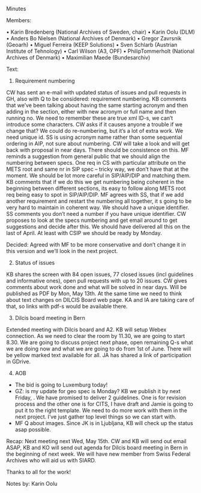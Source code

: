 
Minutes

Members: 

•	Karin Bredenberg (National Archives of Sweden, chair)
•	Karin Oolu (DLM)
•	Anders Bo Nielsen (National Archives of Denmark)
•	Gregor Zavrsnik (Geoarh)
•	Miguel Ferreira (KEEP Solutions)
•	Sven Schlarb (Austrian Institute of Tehnology)
•	Carl Wilson (A3, OPF)
•	PhilipTommerholt (National Archives of Denmark)
•	Maximilian Maede (Bundesarchiv)

Text:

1.	Requirement numbering

CW has sent an e-mail with updated status of issues and pull requests in GH, also with Q to be considered: requirement numbering. KB comments that we’ve been talking about having the same starting acronym and then adding in the section, either with new acronym or full name and then running no. We need to remember these are true xml ID-s, we can’t introduce some characters. CW asks if it causes anyone a trouble if we change that? We could do re-numbering, but it’s a lot of extra work. We need unique id. SS is using acronym name rather than some sequential ordering in AIP, not sure about numbering. CW will take a look and will get back with proposal in near days. There should be consistence on this. MF reminds a suggestion from general public that we should align the numbering between specs. One req in CS with particular attribute on the METS root and same nr in SIP spec – tricky way, we don’t have that at the moment. We should be lot more careful in SIP/AIP/DIP and matching them. KB comments that if we do this we get numbering being coherent in the beginning between different sections, its easy to follow along METS root req being easy to spot in SIP/AIP/DIP. MF agrees with SS, that if we add another requirement and restart the numbering all together, it s going to be very hard to maintain in coherent way. We should have a unique identifier. SS comments you don’t need a number if you have unique identifier. CW proposes to look at the specs numbering and get email around to get suggestions and decide after this. We should have delivered all this on the last of April. At least with CSIP we should be ready by Monday. 

Decided: Agreed with MF to be more conservative and don’t change it in this version and we’ll look in the next project. 

2.	Status of issues 

KB shares the screen with 84 open issues, 77 closed issues (incl guidelines and informative ones), open pull requests with up to 20 issues. CW gives comments about work done and what will be solved in near days. Will be published as PDF by Mon, May 13th. At the same time we need to think about text changes on DILCIS Board web page. KA and IA are taking care of that, so links with pdf-s would be available there. 

3.	Dilcis board meeting in Bern

Extended meeting with Dilcis board and A2. KB will setup Webex connection. As we need to clear the room by 11.30, we are going to start 8.30. We are going to discuss project next phase, open remaining Q-s what we are doing now and what we are going to do from 1st of June. There will be yellow marked text available for all. JA has shared a link of participation in GDrive.  

4.	AOB

- The bid is going to Luxemburg today! 
- GZ: is my update for geo spec is Monday? KB we publish it by next Friday, . We have promised to deliver 2 guidelines. One is for revision process and the other one is for CITS, I have draft and Jamie is going to put it to the right template. We need to do more work with them in the next project. I’ve just gather top level things so we can start with.
- MF Q about images. Since JK is in Ljubljana, KB will check up the status asap possible. 

Recap: Next meeting next Wed, May 15th. CW and KB will send out email ASAP, KB and KO will send out agenda for Dilcis board meeting in 
Bern in the beginning of next week. We will have new member from Swiss Federal Archives who will aid us with SIARD.

Thanks to all for the work!  

Notes by: Karin Oolu
